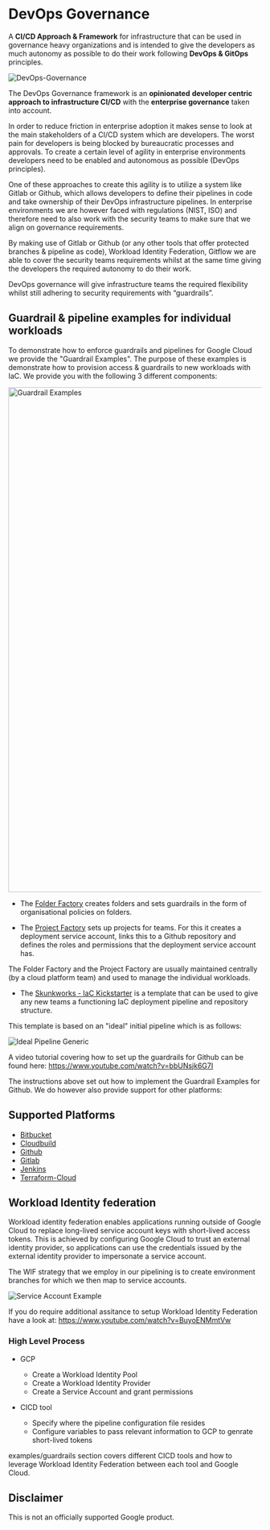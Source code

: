 # DevOps Governance

A **CI/CD Approach & Framework** for infrastructure that can be used in governance heavy organizations and is intended to give the developers as much autonomy as possible to do their work following **DevOps & GitOps** principles.

![DevOps-Governance](https://user-images.githubusercontent.com/94000358/165718961-d794fa0e-7f0e-4b45-87e8-124e95ce692a.png)

The DevOps Governance framework is an **opinionated**  **developer centric approach to infrastructure CI/CD** with the **enterprise governance** taken into account.

In order to reduce friction in enterprise adoption it makes sense to look at the main stakeholders of a CI/CD system which are developers. The worst pain for developers is being blocked by bureaucratic processes and approvals. To create a certain level of agility in enterprise environments developers need to be enabled and autonomous as possible (DevOps principles).

One of these approaches to create this agility is to utilize a system like Gitlab or Github, which allows developers to define their pipelines in code and take ownership of their DevOps infrastructure pipelines. In enterprise environments we are however faced with regulations (NIST, ISO) and therefore need to also work with the security teams to make sure that we align on governance requirements.

By making use of Gitlab or Github (or any other tools that offer protected branches & pipeline as code), Workload Identity Federation, Gitflow we are able to cover the security teams requirements whilst at the same time giving the developers the required autonomy to do their work. 

DevOps governance will give infrastructure teams the required flexibility whilst still adhering to security requirements with “guardrails”.

## Guardrail & pipeline examples for individual workloads

To demonstrate how to enforce guardrails and pipelines for Google Cloud we provide the "Guardrail Examples". The purpose of these examples is demonstrate how to provision access & guardrails to new workloads with IaC. We provide you with the following 3 different components:

<img width="1002" alt="Guardrail Examples" src="https://user-images.githubusercontent.com/94000358/224196862-cf987364-7747-48f8-825f-f1c304fa93ca.png">

-   The [Folder Factory](/examples/guardrails/github/folder-factory) creates folders and sets guardrails in the form of organisational policies on folders.

-   The [Project Factory](/examples/guardrails/github/project-factory) sets up projects for teams. For this it creates a deployment service account, links this to a Github repository and defines the roles and permissions that the deployment service account has. 

The Folder Factory and the Project Factory are usually maintained centrally (by a cloud platform team) and used to manage the individual workloads. 

-   The [Skunkworks - IaC Kickstarter](/examples/guardrails/github/skunkworks) is a template that can be used to give any new teams a functioning IaC deployment pipeline and repository structure.

This template is based on an "ideal" initial pipeline which is as follows:

![Ideal Pipeline Generic](https://user-images.githubusercontent.com/94000358/224196745-4ce7e761-82d4-4eba-b0b2-2912ca73eccb.png)

A video tutorial covering how to set up the guardrails for Github can be found here: https://www.youtube.com/watch?v=bbUNsjk6G7I

The instructions above set out how to implement the Guardrail Examples for Github. We do however also provide support for other platforms:

## Supported Platforms

  - [Bitbucket](/examples/guardrails/bitbucket/README.md) 
  - [Cloudbuild](/examples/guardrails/cloudbuild/README.md) 
  - [Github](/examples/guardrails/github/README.md) 
  - [Gitlab](/examples/guardrails/gitlab/README.md) 
  - [Jenkins](/examples/guardrails/jenkins/README.md) 
  - [Terraform-Cloud](/examples/guardrails/terraform-cloud/README.md) 

## Workload Identity federation 
Workload identity federation enables applications running outside of Google Cloud to replace long-lived service account keys with short-lived access tokens. 
This is achieved by configuring Google Cloud to trust an external identity provider, so applications can use the credentials issued by the external identity provider to impersonate a service account. 

The WIF strategy that we employ in our pipelining is to create environment branches for which we then map to service accounts.

![Service Account Example](https://user-images.githubusercontent.com/94000358/224196168-bdab699d-4457-46b0-8e3a-68cfc1e9c3d7.png)

If you do require additional assitance to setup Workload Identity Federation have a look at: https://www.youtube.com/watch?v=BuyoENMmtVw

### High Level Process
* GCP
  - Create a Workload Identity Pool
  - Create a Workload Identity Provider
  - Create a Service Account and grant permissions
 
* CICD tool
  - Specify where the pipeline configuration file resides
  - Configure variables to pass relevant information to GCP to genrate short-lived tokens

examples/guardrails section covers different CICD tools and how to leverage Workload Identity Federation between each tool and Google Cloud. 

## Disclaimer

This is not an officially supported Google product.
